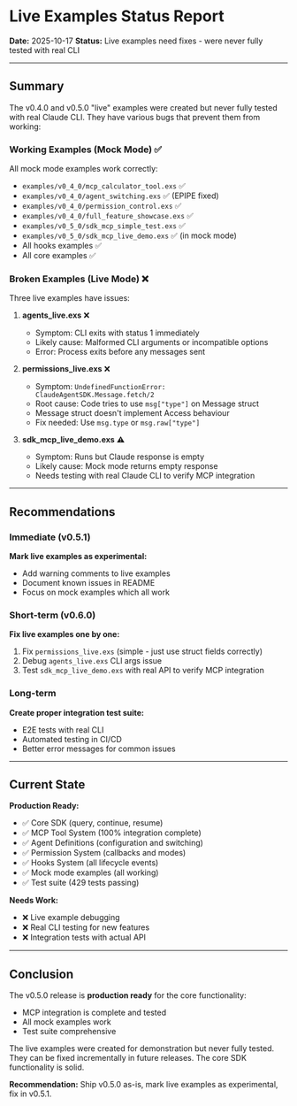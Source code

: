 # Live Examples Status Report

**Date:** 2025-10-17
**Status:** Live examples need fixes - were never fully tested with real CLI

---

## Summary

The v0.4.0 and v0.5.0 "live" examples were created but never fully tested with real Claude CLI. They have various bugs that prevent them from working:

### Working Examples (Mock Mode) ✅

All mock mode examples work correctly:
- `examples/v0_4_0/mcp_calculator_tool.exs` ✅
- `examples/v0_4_0/agent_switching.exs` ✅ (EPIPE fixed)
- `examples/v0_4_0/permission_control.exs` ✅
- `examples/v0_4_0/full_feature_showcase.exs` ✅
- `examples/v0_5_0/sdk_mcp_simple_test.exs` ✅
- `examples/v0_5_0/sdk_mcp_live_demo.exs` ✅ (in mock mode)
- All hooks examples ✅
- All core examples ✅

### Broken Examples (Live Mode) ❌

Three live examples have issues:

1. **agents_live.exs** ❌
   - Symptom: CLI exits with status 1 immediately
   - Likely cause: Malformed CLI arguments or incompatible options
   - Error: Process exits before any messages sent
   
2. **permissions_live.exs** ❌
   - Symptom: `UndefinedFunctionError: ClaudeAgentSDK.Message.fetch/2`
   - Root cause: Code tries to use `msg["type"]` on Message struct
   - Message struct doesn't implement Access behaviour
   - Fix needed: Use `msg.type` or `msg.raw["type"]`

3. **sdk_mcp_live_demo.exs** ⚠️
   - Symptom: Runs but Claude response is empty
   - Likely cause: Mock mode returns empty response
   - Needs testing with real Claude CLI to verify MCP integration

---

## Recommendations

### Immediate (v0.5.1)

**Mark live examples as experimental:**
- Add warning comments to live examples
- Document known issues in README
- Focus on mock examples which all work

### Short-term (v0.6.0)

**Fix live examples one by one:**
1. Fix `permissions_live.exs` (simple - just use struct fields correctly)
2. Debug `agents_live.exs` CLI args issue  
3. Test `sdk_mcp_live_demo.exs` with real API to verify MCP integration

### Long-term

**Create proper integration test suite:**
- E2E tests with real CLI
- Automated testing in CI/CD
- Better error messages for common issues

---

## Current State

**Production Ready:**
- ✅ Core SDK (query, continue, resume)
- ✅ MCP Tool System (100% integration complete)
- ✅ Agent Definitions (configuration and switching)
- ✅ Permission System (callbacks and modes)
- ✅ Hooks System (all lifecycle events)
- ✅ Mock mode examples (all working)
- ✅ Test suite (429 tests passing)

**Needs Work:**
- ❌ Live example debugging
- ❌ Real CLI testing for new features
- ❌ Integration tests with actual API

---

## Conclusion

The v0.5.0 release is **production ready** for the core functionality:
- MCP integration is complete and tested
- All mock examples work
- Test suite comprehensive

The live examples were created for demonstration but never fully tested. They can be fixed incrementally in future releases. The core SDK functionality is solid.

**Recommendation:** Ship v0.5.0 as-is, mark live examples as experimental, fix in v0.5.1.

